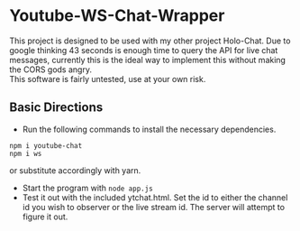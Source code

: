 # Youtube-WS-Chat-Wrapper
This project is designed to be used with my other project Holo-Chat. Due to google thinking 43 seconds is enough time to query the API for live chat messages, currently this is the ideal way to implement this without making the CORS gods angry.  
This software is fairly untested, use at your own risk.

## Basic Directions
* Run the following commands to install the necessary dependencies.
```shell
npm i youtube-chat
npm i ws
```  
or substitute accordingly with yarn.

* Start the program with `node app.js`
* Test it out with the included ytchat.html. Set the id to either the channel id you wish to observer or the live stream id. The server will attempt to figure it out.


